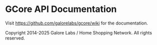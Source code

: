 GCore API Documentation
=====

Visit https://github.com/galorelabs/gcore/wiki for the documentation.

Copyright 2014-2025 Galore Labs / Home Shopping Network. All rights reserved.
